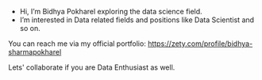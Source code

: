 - Hi, I’m Bidhya Pokharel exploring the data science field.
- I’m interested in Data related fields and positions like Data Scientist and so on.

You can reach me via my official portfolio:
https://zety.com/profile/bidhya-sharmapokharel

Lets' collaborate if you are Data Enthusiast as well.
